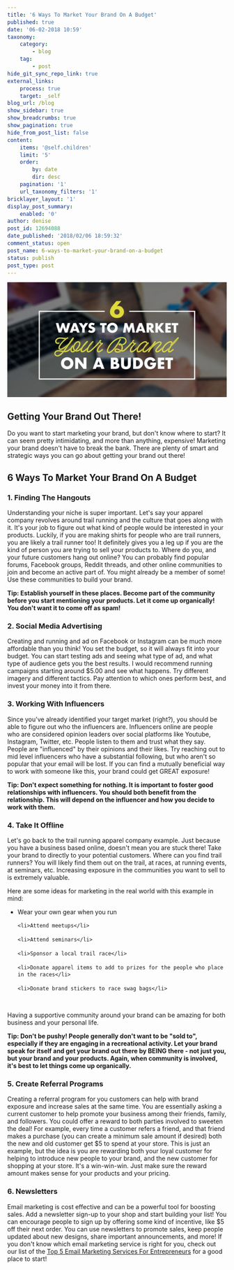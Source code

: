 ```yaml
---
title: '6 Ways To Market Your Brand On A Budget'
published: true
date: '06-02-2018 10:59'
taxonomy:
    category:
        - blog
    tag:
        - post
hide_git_sync_repo_link: true
external_links:
    process: true
    target: _self
blog_url: /blog
show_sidebar: true
show_breadcrumbs: true
show_pagination: true
hide_from_post_list: false
content:
    items: '@self.children'
    limit: '5'
    order:
        by: date
        dir: desc
    pagination: '1'
    url_taxonomy_filters: '1'
bricklayer_layout: '1'
display_post_summary:
    enabled: '0'
author: denise
post_id: 12694088
date_published: '2018/02/06 18:59:32'
comment_status: open
post_name: 6-ways-to-market-your-brand-on-a-budget
status: publish
post_type: post
---
```


[![](market-budget-blog.jpg)](/blog/e-commerce-tips/6-ways-to-market-your-brand-on-a-budget)

<h2>Getting Your Brand Out There!</h2>
Do you want to start marketing your brand, but don't know where to start? It can seem pretty intimidating, and more than anything, expensive! Marketing your brand doesn't have to break the bank. There are plenty of smart and strategic ways you can go about getting your brand out there! 

<h2>6 Ways To Market Your Brand On A Budget </h2>

<h3>1. Finding The Hangouts</h3>
Understanding your niche is super important. Let's say your apparel company revolves around trail running and the culture that goes along with it. It's your job to figure out what kind of people would be interested in your products. Luckily, if you are making shirts for people who are trail runners, you are likely a trail runner too! It definitely gives you a leg up if you are the kind of person you are trying to sell your products to. Where do you, and your future customers hang out online? You can probably find popular forums, Facebook groups, Reddit threads, and other online communities to join and become an active part of. You might already be a member of some! Use these communities to build your brand. 

<strong>Tip: Establish yourself in these places. Become part of the community before you start mentioning your products. Let it come up organically! You don't want it to come off as spam!</strong>

<h3>2. Social Media Advertising</h3>
Creating and running and ad on Facebook or Instagram can be much more affordable than you think! You set the budget, so it will always fit into your budget. You can start testing ads and seeing what type of ad, and what type of audience gets you the best results. I would recommend running campaigns starting around $5.00 and see what happens. Try different imagery and different tactics. Pay attention to which ones perform best, and invest your money into it from there. 

<h3>3. Working With Influencers </h3>
Since you've already identified your target market (right?), you should be able to figure out who the influencers are. Influencers online are people who are considered opinion leaders over social platforms like Youtube, Instagram, Twitter, etc. People listen to them and trust what they say. People are "influenced" by their opinions and their likes. Try reaching out to mid level influencers who have a substantial following, but who aren't so popular that your email will be lost. If you can find a mutually beneficial way to work with someone like this, your brand could get GREAT exposure! 

<strong>Tip: Don't expect something for nothing. It is important to foster good relationships with influencers. You should both benefit from the relationship. This will depend on the influencer and how you decide to work with them. </strong>

<h3>4. Take It Offline </h3> 
Let's go back to the trail running apparel company example. Just because you have a business based online, doesn't mean you are stuck there! Take your brand to directly to your potential customers. Where can you find trail runners? You will likely find them out on the trail, at races, at running events, at seminars, etc. Increasing exposure in the communities you want to sell to is extremely valuable. 

Here are some ideas for marketing in the real world with this example in mind: 

<ul>
	<li>Wear your own gear when you run</li>

	<li>Attend meetups</li>

	<li>Attend seminars</li>

	<li>Sponsor a local trail race</li>

	<li>Donate apparel items to add to prizes for the people who place in the races</li>

	<li>Donate brand stickers to race swag bags</li>

</ul>
&nbsp;

Having a supportive community around your brand can be amazing for both business and your personal life. 

<strong>Tip: Don't be pushy! People generally don't want to be "sold to", especially if they are engaging in a recreational activity. Let your brand speak for itself and get your brand out there by BEING there - not just you, but your brand and your products. Again, when community is involved, it's best to let things come up organically.</strong>

<h3> 5. Create Referral Programs </h3>
Creating a referral program for you customers can help with brand exposure and increase sales at the same time. You are essentially asking a current customer to help promote your business among their friends, family, and followers. You could offer a reward to both parties involved to sweeten the deal! For example, every time a customer refers a friend, and that friend makes a purchase (you can create a minimum sale amount if desired) both the new and old customer get $5 to spend at your store. This is just an example, but the idea is you are rewarding both your loyal customer for helping to introduce new people to your brand, and the new customer for shopping at your store. It's a win-win-win. Just make sure the reward amount makes sense for your products and your pricing. 

<h3>6. Newsletters </h3>
Email marketing is cost effective and can be a powerful tool for boosting sales. Add a newsletter sign-up to your shop and start building your list! You can encourage people to sign up by offering some kind of incentive, like $5 off their next order. You can use newsletters to promote sales, keep people updated about new designs, share important announcements, and more! If you don't know which email marketing service is right for you, check out our list of the <a href="https://printaura.com/top-5-email-marketing-services-for-entrepreneurs/" target="_blank">Top 5 Email Marketing Services For Entrepreneurs</a> for a good place to start!